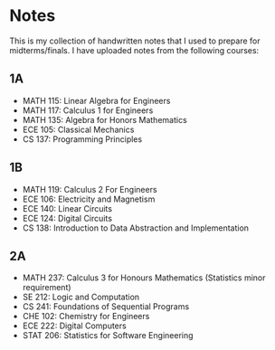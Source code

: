 # Notes
This is my collection of handwritten notes that I used to prepare for midterms/finals. I have uploaded notes from the following courses:

## 1A
- MATH 115: Linear Algebra for Engineers
- MATH 117: Calculus 1 for Engineers
- MATH 135: Algebra for Honors Mathematics
- ECE 105: Classical Mechanics
- CS 137: Programming Principles

## 1B
- MATH 119: Calculus 2 For Engineers
- ECE 106: Electricity and Magnetism
- ECE 140: Linear Circuits
- ECE 124: Digital Circuits
- CS 138: Introduction to Data Abstraction and Implementation

## 2A
- MATH 237: Calculus 3 for Honours Mathematics (Statistics minor requirement)
- SE 212: Logic and Computation
- CS 241: Foundations of Sequential Programs
- CHE 102: Chemistry for Engineers
- ECE 222: Digital Computers
- STAT 206: Statistics for Software Engineering
